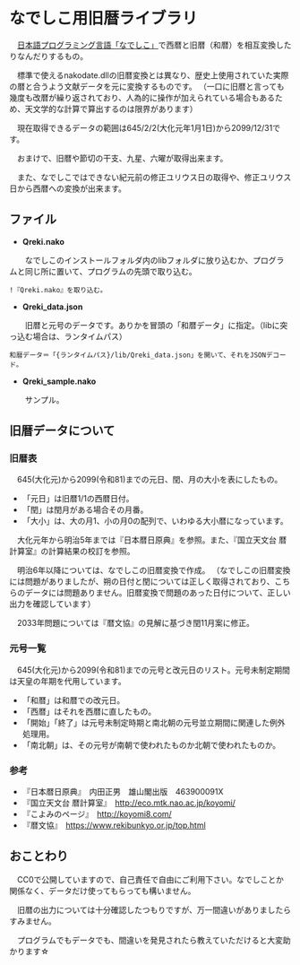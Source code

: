 # なでしこ用旧暦ライブラリ
　[日本語プログラミング言語「なでしこ」](https://nadesi.com/)で西暦と旧暦（和暦）を相互変換したりなんだりするもの。

　標準で使えるnakodate.dllの旧暦変換とは異なり、歴史上使用されていた実際の暦と合うよう文献データを元に変換するものです。
（一口に旧暦と言っても幾度も改暦が繰り返されており、人為的に操作が加えられている場合もあるため、天文学的な計算で算出するのは限界があります）

　現在取得できるデータの範囲は645/2/2(大化元年1月1日)から2099/12/31です。

　おまけで、旧暦や節切の干支、九星、六曜が取得出来ます。

　また、なでしこではできない紀元前の修正ユリウス日の取得や、修正ユリウス日から西暦への変換が出来ます。

## ファイル

- **Qreki.nako**

　　なでしこのインストールフォルダ内のlibフォルダに放り込むか、プログラムと同じ所に置いて、プログラムの先頭で取り込む。
 
```
!『Qreki.nako』を取り込む。
```
 
- **Qreki_data.json**
 
　　旧暦と元号のデータです。ありかを冒頭の「和暦データ」に指定。（libに突っ込む場合は、ランタイムパス）
 
 ```
 和暦データ＝「{ランタイムパス}/lib/Qreki_data.json」を開いて、それをJSONデコード。
 ```
 
- **Qreki_sample.nako**

　　サンプル。

## 旧暦データについて

### 旧暦表

　645(大化元)から2099(令和81)までの元日、閏、月の大小を表にしたもの。

- 「元日」は旧暦1/1の西暦日付。
- 「閏」は閏月がある場合その月番。
- 「大小」は、大の月1、小の月0の配列で、いわゆる大小暦になっています。

　大化元年から明治5年までは『日本暦日原典』を参照。また、『国立天文台 暦計算室』の計算結果の校訂を参照。

　明治6年以降については、なでしこの旧暦変換で作成。
 （なでしこの旧暦変換には問題がありましたが、朔の日付と閏については正しく取得されており、こちらのデータには問題ありません。旧暦変換で問題のあった日付について、正しい出力を確認しています）

　2033年問題については『暦文協』の見解に基づき閏11月案に修正。

### 元号一覧

　645(大化元)から2099(令和81)までの元号と改元日のリスト。元号未制定期間は天皇の年期を代用しています。

- 「和暦」は和暦での改元日。
- 「西暦」はそれを西暦に直したもの。
- 「開始」「終了」は元号未制定時期と南北朝の元号並立期間に関連した例外処理用。
- 「南北朝」は、その元号が南朝で使われたものか北朝で使われたものか。

### 参考
- 『日本暦日原典』　内田正男　雄山閣出版　463900091X
- 『国立天文台 暦計算室』　http://eco.mtk.nao.ac.jp/koyomi/
- 『こよみのページ』　http://koyomi8.com/
- 『暦文協』　https://www.rekibunkyo.or.jp/top.html

## おことわり

　CC0で公開していますので、自己責任で自由にご利用下さい。なでしことか関係なく、データだけ使ってもらっても構いません。

　旧暦の出力については十分確認したつもりですが、万一間違いがありましたらすみません。
 
　プログラムでもデータでも、間違いを発見されたら教えていただけると大変助かります☆
